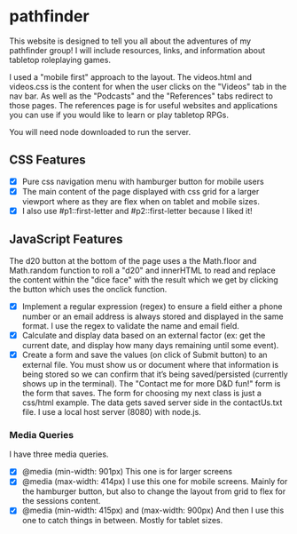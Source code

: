 # pathfinder
This website is designed to tell you all about the adventures of my pathfinder group! I will include resources, links, and information about tabletop roleplaying games. 

I used a "mobile first" approach to the layout. The videos.html and videos.css is the content for when the user clicks on the "Videos" tab in the nav bar. As well as the "Podcasts" and the "References" tabs redirect to those pages.
The references page is for useful websites and applications you can use if you would like to learn or play tabletop RPGs.

You will need node downloaded to run the server.

## CSS Features
- [x] Pure css navigation menu with hamburger button for mobile users
- [x] The main content of the page displayed with css grid for a larger viewport where as they are flex when on tablet and mobile sizes. 
- [x] I also use #p1::first-letter and #p2::first-letter because I liked it!

## JavaScript Features
The d20 button at the bottom of the page uses a the Math.floor and Math.random function to roll a "d20" and innerHTML to read and replace the content within the "dice face" with the result which we get by clicking the button which uses the onclick function.
- [x] Implement a regular expression (regex) to ensure a field either a phone number or an email address is always stored and displayed in the same format. I use the regex to validate the name and email field.
- [x] Calculate and display data based on an external factor (ex: get the current date, and display how many days remaining until some event).
- [x] Create a form and save the values (on click of Submit button) to an external file. You must show us or document where that information is being stored so we can confirm that it’s being saved/persisted (currently shows up in the terminal). The "Contact me for more D&D fun!" form is the form that saves. The form for choosing my next class is just a css/html example. The data gets saved server side in the contactUs.txt file.
I use a local host server (8080) with node.js.

### Media Queries
I have three media queries. 
- [x] @media (min-width: 901px) This one is for larger screens
- [x] @media (max-width: 414px) I use this one for mobile screens. Mainly for the hamburger button, but also to change the layout from grid to flex for the sessions content.
- [x] @media (min-width: 415px) and (max-width: 900px) And then I use this one to catch things in between. Mostly for tablet sizes.